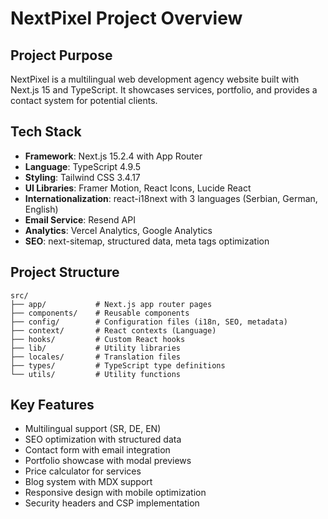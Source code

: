 # NextPixel Project Overview

## Project Purpose
NextPixel is a multilingual web development agency website built with Next.js 15 and TypeScript. It showcases services, portfolio, and provides a contact system for potential clients.

## Tech Stack
- **Framework**: Next.js 15.2.4 with App Router
- **Language**: TypeScript 4.9.5
- **Styling**: Tailwind CSS 3.4.17
- **UI Libraries**: Framer Motion, React Icons, Lucide React
- **Internationalization**: react-i18next with 3 languages (Serbian, German, English)
- **Email Service**: Resend API
- **Analytics**: Vercel Analytics, Google Analytics
- **SEO**: next-sitemap, structured data, meta tags optimization

## Project Structure
```
src/
├── app/           # Next.js app router pages
├── components/    # Reusable components
├── config/        # Configuration files (i18n, SEO, metadata)
├── context/       # React contexts (Language)
├── hooks/         # Custom React hooks
├── lib/           # Utility libraries
├── locales/       # Translation files
├── types/         # TypeScript type definitions
└── utils/         # Utility functions
```

## Key Features
- Multilingual support (SR, DE, EN)
- SEO optimization with structured data
- Contact form with email integration
- Portfolio showcase with modal previews
- Price calculator for services
- Blog system with MDX support
- Responsive design with mobile optimization
- Security headers and CSP implementation